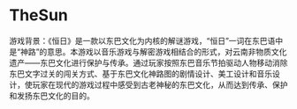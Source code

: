 # TheSun
游戏背景：《恒日》是一款以东巴文化为内核的解谜游戏，“恒日”一词在东巴语中是“神路”的意思。本游戏以音乐游戏与解密游戏相结合的形式，对云南非物质文化遗产——东巴文化进行保护与传承。通过玩家按照东巴音乐节拍驱动人物移动消除东巴文字过关的闯关方式、基于东巴文化神路图的剧情设计、美工设计和音乐设计，使玩家在现代的游戏过程中感受到古老神秘的东巴文化，从而达到传承、保护和发扬东巴文化的目的。
